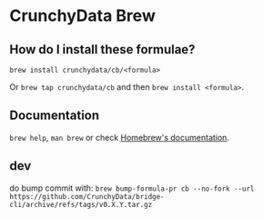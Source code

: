 # CrunchyData Brew

## How do I install these formulae?

`brew install crunchydata/cb/<formula>`

Or `brew tap crunchydata/cb` and then `brew install <formula>`.

## Documentation

`brew help`, `man brew` or check [Homebrew's documentation](https://docs.brew.sh).

## dev
do bump commit with: `brew bump-formula-pr cb --no-fork --url https://github.com/CrunchyData/bridge-cli/archive/refs/tags/v0.X.Y.tar.gz`
